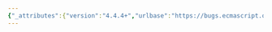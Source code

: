 ```yaml
---
{"_attributes":{"version":"4.4.4+","urlbase":"https://bugs.ecmascript.org/","maintainer":"dherman@mozilla.com"},"bug":{"bug_id":2866,"creation_ts":"2014-05-14 12:02:00 -0700","short_desc":"9.4.4.2 [[DefineOwnProperty]]: Invalid assertion in step 4","delta_ts":"2014-05-22 17:55:09 -0700","product":"Draft for 6th Edition","component":"technical issue","version":"Rev 24: April 27, 2014 Draft","rep_platform":"All","op_sys":"All","bug_status":"RESOLVED","resolution":"FIXED","priority":"Normal","bug_severity":"normal","everconfirmed":true,"reporter":{"uid":"andrebargull","name":"André Bargull"},"assigned_to":{"uid":"allen","name":"Allen Wirfs-Brock"},"long_desc":[{"commentid":8422,"comment_count":0,"who":{"uid":"andrebargull","name":"André Bargull"},"bug_when":"2014-05-14 12:02:32 -0700","thetext":"9.4.4.2 [[DefineOwnProperty]] (P, Desc), step 4:\n\nThe assertion in step 4 is not valid, the default [[DefineOwnProperty]] internal method (9.1.6) calls OrdinaryDefineOwnProperty (9.1.6.1) which in turn calls the specific [[GetOwnProperty]] internal method for an object. And [[GetOwnProperty]] for exotic arguments objects (9.4.4.1) is fallible, so the assertion in 9.4.4.2, step 4 is not correct.\n\nChange to: ReturnIfAbrupt(allowed)."},{"commentid":8511,"comment_count":1,"who":{"uid":"allen","name":"Allen Wirfs-Brock"},"bug_when":"2014-05-15 15:55:02 -0700","thetext":"fixed in rev25 editor's draft"},{"commentid":8598,"comment_count":2,"who":{"uid":"allen","name":"Allen Wirfs-Brock"},"bug_when":"2014-05-22 17:55:09 -0700","thetext":"fixed in rev25"}]}}
---
```

